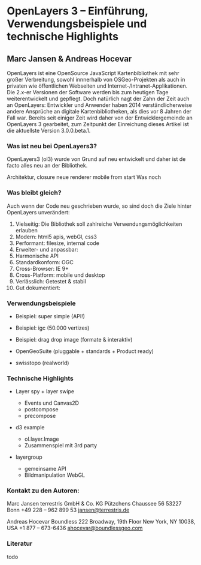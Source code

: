 # OpenLayers 3 – Einführung, Verwendungsbeispiele und technische Highlights
## Marc Jansen & Andreas Hocevar

OpenLayers ist eine OpenSource JavaScript Kartenbibliothek mit sehr großer Verbreitung, sowohl innnerhalb von OSGeo-Projekten als auch in privaten wie öffentlichen Webseiten und Internet-/Intranet-Applikationen. Die 2.x-er Versionen der Software werden bis zum heutigen Tage weiterentwickelt und gepflegt. Doch natürlich nagt der Zahn der Zeit auch an OpenLayers: Entwickler und Anwender haben 2014 verständlicherweise andere Ansprüche an digitale Kartenbibliotheken, als dies vor 8 Jahren der Fall war.
Bereits seit einiger Zeit wird daher von der Entwicklergemeinde an OpenLayers 3 gearbeitet, zum Zeitpunkt der Einreichung dieses Artikel ist die aktuellste Version 3.0.0.beta.1.

### Was ist neu bei OpenLayers3?

OpenLayers3 (ol3) wurde von Grund auf neu entwickelt und daher ist de facto alles neu an der Bibliothek.

Architektur, closure
neue renderer
mobile from start
Was noch

### Was bleibt gleich?

Auch wenn der Code neu geschrieben wurde, so sind doch die Ziele hinter OpenLayers unverändert:

1. Vielseitig: Die Bibliothek soll zahlreiche Verwendungsmöglichkeiten erlauben
2. Modern: html5 apis, webGl, css3
3. Performant: filesize, internal code
4. Erweiter- und anpassbar:
5. Harmonische API
6. Standardkonform: OGC
7. Cross-Browser: IE 9+
8. Cross-Platform: mobile und desktop
9. Verlässlich: Getestet & stabil
10. Gut dokumentiert: 

### Verwendungsbeispiele

* Beispiel: super simple (API!)
* Beispiel: igc (50.000 vertizes)
* Beispiel: drag drop image (formate & interaktiv)

* OpenGeoSuite (pluggable + standards + Product ready)

* swisstopo (realworld)

### Technische Highlights

* Layer spy + layer swipe
  * Events und Canvas2D
  * postcompose
  * precompose

* d3 example
  * ol.layer.Image
  * Zusammenspiel mit 3rd party

* layergroup
  * gemeinsame API
  * Bildmanipulation WebGL


### Kontakt zu den Autoren:

Marc Jansen
terrestris GmbH & Co. KG
Pützchens Chaussee 56
53227 Bonn
+49 228 – 962 899 53
jansen@terrestris.de

Andreas Hocevar
Boundless
222 Broadway, 19th Floor
New York, NY 10038, USA
+1 877 – 673-6436
ahocevar@boundlessgeo.com


### Literatur

todo
